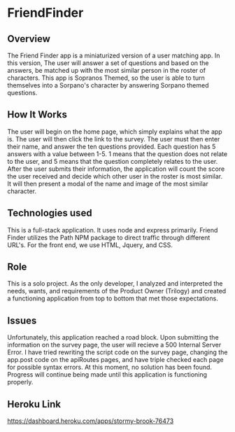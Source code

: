 # FriendFinder
## Overview
The Friend Finder app is a miniaturized version of a user matching app. In this version, The user will answer a set of questions and based on the answers, be matched up with the most similar person in the roster of characters. This app is Sopranos Themed, so the user is able to turn themselves into a Sorpano's character by answering Sorpano themed questions.
## How It Works
The user will begin on the home page, which simply explains what the app is. The user will then click the link to the survey. The user must then enter their name, and answer the ten questions provided. Each question has 5 answers with a value between 1-5. 1 means that the question does not relate to the user, and 5 means that the question completely relates to the user. After the user submits their information, the application will count the score the user received and decide which other user in the roster is most similar. It will then present a modal of the name and image of the most similar character.
## Technologies used
This is a full-stack application. It uses node and express primarily. Friend Finder utilizes the Path NPM package to direct traffic through different URL's. For the front end, we use HTML, Jquery, and CSS.
## Role
This is a solo project. As the only developer, I analyzed and interpreted the needs, wants, and requirements of the Product Owner (Trilogy) and created a functioning application from top to bottom that met those expectations.
## Issues
Unfortunately, this application reached a road block. Upon submitting the information on the survey page, the user will recieve a 500 Internal Server Error. I have tried rewriting the script code on the survey page, changing the app.post code on the apiRoutes pages, and have triple checked each page for possible syntax errors. At this moment, no solution has been found. Progress will continue being made until this application is functioning properly.
## Heroku Link
https://dashboard.heroku.com/apps/stormy-brook-76473
